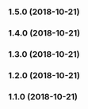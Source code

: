 ### 1.5.0 (2018-10-21)

### 1.4.0 (2018-10-21)

### 1.3.0 (2018-10-21)

### 1.2.0 (2018-10-21)

### 1.1.0 (2018-10-21)

